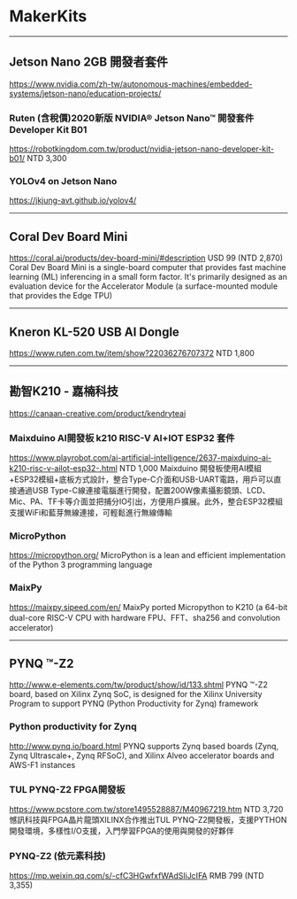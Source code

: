 # MakerKits

---
## Jetson Nano 2GB 開發者套件
https://www.nvidia.com/zh-tw/autonomous-machines/embedded-systems/jetson-nano/education-projects/

### Ruten (含稅價)2020新版 NVIDIA® Jetson Nano™ 開發套件 Developer Kit B01
https://robotkingdom.com.tw/product/nvidia-jetson-nano-developer-kit-b01/
NTD 3,300

### YOLOv4 on Jetson Nano
https://jkjung-avt.github.io/yolov4/

---
## Coral Dev Board Mini  
https://coral.ai/products/dev-board-mini/#description
USD 99 (NTD 2,870)
Coral Dev Board Mini is a single-board computer that provides fast machine learning (ML) inferencing in a small form factor. It's primarily designed as an evaluation device for the Accelerator Module (a surface-mounted module that provides the Edge TPU)

---
## Kneron KL-520 USB AI Dongle
https://www.ruten.com.tw/item/show?22036276707372
NTD 1,800

---
## 勘智K210 - 嘉楠科技
https://canaan-creative.com/product/kendryteai

### Maixduino AI開發板 k210 RISC-V AI+lOT ESP32 套件
https://www.playrobot.com/ai-artificial-intelligence/2637-maixduino-ai-k210-risc-v-ailot-esp32-.html
NTD 1,000
Maixduino 開發板使用AI模組+ESP32模組+底板方式設計，整合Type-C介面和USB-UART電路，用戶可以直接通過USB Type-C線連接電腦進行開發，配置200W像素攝影鏡頭、LCD、Mic、PA、TF卡等介面並把捕分IO引出，方便用戶擴展。此外，整合ESP32模組支援WiFi和藍芽無線連接，可輕鬆進行無線傳輸

### MicroPython
https://micropython.org/
MicroPython is a lean and efficient implementation of the Python 3 programming language

### MaixPy
https://maixpy.sipeed.com/en/
MaixPy ported Micropython to K210 (a 64-bit dual-core RISC-V CPU with hardware FPU、FFT、sha256 and convolution accelerator)

---
## PYNQ ™-Z2
http://www.e-elements.com/tw/product/show/id/133.shtml
PYNQ ™-Z2 board, based on Xilinx Zynq SoC, is designed for the Xilinx University Program to support PYNQ (Python Productivity for Zynq) framework

### Python productivity for Zynq
http://www.pynq.io/board.html
PYNQ supports Zynq based boards (Zynq, Zynq Ultrascale+, Zynq RFSoC), and Xilinx Alveo accelerator boards and AWS-F1 instances

### TUL PYNQ-Z2 FPGA開發板
https://www.pcstore.com.tw/store1495528887/M40967219.htm
NTD 3,720
憾訊科技與FPGA晶片龍頭XILINX合作推出TUL PYNQ-Z2開發板，支援PYTHON開發環境，多樣性I/O支援，入門學習FPGA的使用與開發的好夥伴

### PYNQ-Z2 (依元素科技)
https://mp.weixin.qq.com/s/-cfC3HGwfxfWAdSliJcIFA
RMB 799 (NTD 3,355)








